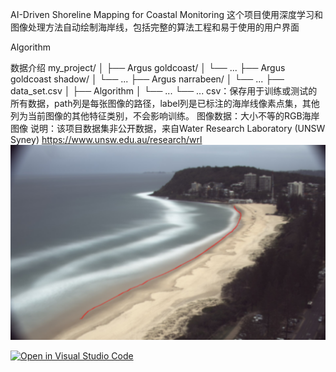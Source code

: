 AI-Driven Shoreline Mapping for Coastal Monitoring
这个项目使用深度学习和图像处理方法自动绘制海岸线，包括完整的算法工程和易于使用的用户界面

Algorithm

数据介绍
my_project/
│
├── Argus goldcoast/
│   └── ...
├── Argus goldcoast shadow/
│   └── ...
├── Argus narrabeen/
│   └── ...
├── data_set.csv
│
├── Algorithm
│   └── ...
└── ...
csv：保存用于训练或测试的所有数据，path列是每张图像的路径，label列是已标注的海岸线像素点集，其他列为当前图像的其他特征类别，不会影响训练。
图像数据：大小不等的RGB海岸图像
说明：该项目数据集非公开数据，来自Water Research Laboratory (UNSW Syney) https://www.unsw.edu.au/research/wrl
![Dataset Samples](sample.png)






[![Open in Visual Studio Code](https://classroom.github.com/assets/open-in-vscode-718a45dd9cf7e7f842a935f5ebbe5719a5e09af4491e668f4dbf3b35d5cca122.svg)](https://classroom.github.com/online_ide?assignment_repo_id=15178765&assignment_repo_type=AssignmentRepo)
